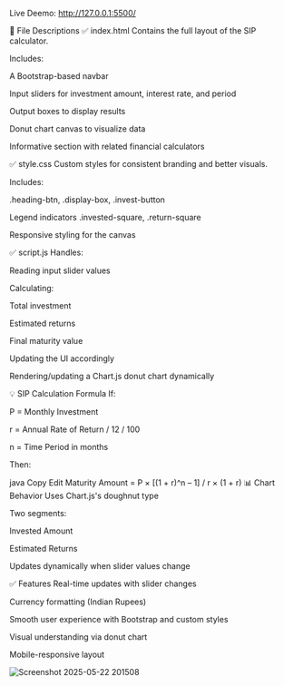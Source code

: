 Live Deemo:
http://127.0.0.1:5500/


📄 File Descriptions
✅ index.html
Contains the full layout of the SIP calculator.

Includes:

A Bootstrap-based navbar

Input sliders for investment amount, interest rate, and period

Output boxes to display results

Donut chart canvas to visualize data

Informative section with related financial calculators

✅ style.css
Custom styles for consistent branding and better visuals.

Includes:

.heading-btn, .display-box, .invest-button

Legend indicators .invested-square, .return-square

Responsive styling for the canvas

✅ script.js
Handles:

Reading input slider values

Calculating:

Total investment

Estimated returns

Final maturity value

Updating the UI accordingly

Rendering/updating a Chart.js donut chart dynamically

💡 SIP Calculation Formula
If:

P = Monthly Investment

r = Annual Rate of Return / 12 / 100

n = Time Period in months

Then:

java
Copy
Edit
Maturity Amount = P × [(1 + r)^n – 1] / r × (1 + r)
📊 Chart Behavior
Uses Chart.js's doughnut type

Two segments:

Invested Amount

Estimated Returns

Updates dynamically when slider values change

✅ Features
Real-time updates with slider changes

Currency formatting (Indian Rupees)

Smooth user experience with Bootstrap and custom styles

Visual understanding via donut chart

Mobile-responsive layout

![Screenshot 2025-05-22 201508](https://github.com/user-attachments/assets/caa70404-5e78-4d01-bbe7-a455dbdb5d15)
